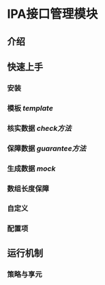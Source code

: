 # IPA接口管理模块

## 介绍

## 快速上手
### 安装
### 模板 _template_
### 核实数据 _check方法_
### 保障数据 _guarantee方法_
### 生成数据 _mock_
### 数组长度保障
### 自定义
### 配置项

## 运行机制
### 策略与享元
